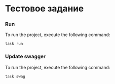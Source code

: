 # Тестовое задание
### Run
To run the project, execute the following command:
```sh
task run
```

### Update swagger
To run the project, execute the following command:
```sh
task swag
```
